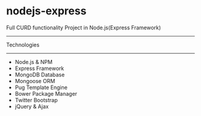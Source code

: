 # nodejs-express
Full CURD functionality Project in Node.js(Express Framework)

*******************
Technologies
*******************
* Node.js & NPM
* Express Framework
* MongoDB Database
* Mongoose ORM
* Pug Template Engine
* Bower Package Manager
* Twitter Bootstrap
* jQuery & Ajax
